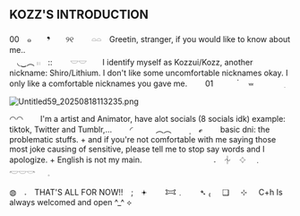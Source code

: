 ## KOZZ'S INTRODUCTION
00　๑　　❜　　୨୧　　
𓏏𓏏　Greetin, stranger, if you would like to know about me..  
　◟‿︵ 𓏼　::　　
𓎟𓎟　　I identify myself as Kozzui/Kozz, another nickname: Shiro/Lithium. I don't like some uncomfortable nicknames okay. I only like a comfortable nicknames you gave me.　　
01　　　 ๋ ㅤ⏕　　　　ִ

![Untitled59_20250818113235.png](https://github.com/user-attachments/assets/3a5dfb83-b7b2-4e90-bb07-a40e35cc2120)


◠◠⠀⠀⠀I'm a artist and Animator, have alot socials (8 socials idk) example: tiktok, Twitter and Tumblr,...　
　◜　　ㅤ︵︵ ㅤ　۪　 ℯ　　
basic dni: the problematic stuffs. + and if you're not comfortable with me saying those most joke causing of sensitive, please tell me to stop say words and I apologize. + English is not my main.　　　　　　　
　   𝅄　⏆　𔓕　﹒　　𓎢𓎟𓎡   ⠀𓈒

◍　𝅄　THAT'S ALL FOR NOW!!　;　𖥔
　　𐂯﹒　　➴
₍⠀⠀❑⠀⠀⊹⠀⠀C+h Is always welcomed and open ^_^ ⟡